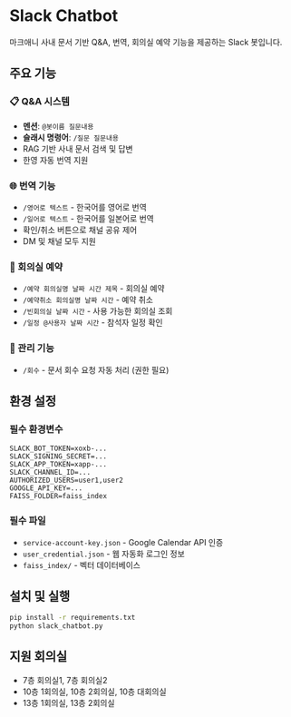 # Slack Chatbot

마크애니 사내 문서 기반 Q&A, 번역, 회의실 예약 기능을 제공하는 Slack 봇입니다.

## 주요 기능

### 📋 Q&A 시스템
- **멘션**: `@봇이름 질문내용`
- **슬래시 명령어**: `/질문 질문내용`
- RAG 기반 사내 문서 검색 및 답변
- 한영 자동 번역 지원

### 🌐 번역 기능
- `/영어로 텍스트` - 한국어를 영어로 번역
- `/일어로 텍스트` - 한국어를 일본어로 번역
- 확인/취소 버튼으로 채널 공유 제어
- DM 및 채널 모두 지원

### 📅 회의실 예약
- `/예약 회의실명 날짜 시간 제목` - 회의실 예약
- `/예약취소 회의실명 날짜 시간` - 예약 취소
- `/빈회의실 날짜 시간` - 사용 가능한 회의실 조회
- `/일정 @사용자 날짜 시간` - 참석자 일정 확인

### 🔧 관리 기능
- `/회수` - 문서 회수 요청 자동 처리 (권한 필요)

## 환경 설정

### 필수 환경변수
```env
SLACK_BOT_TOKEN=xoxb-...
SLACK_SIGNING_SECRET=...
SLACK_APP_TOKEN=xapp-...
SLACK_CHANNEL_ID=...
AUTHORIZED_USERS=user1,user2
GOOGLE_API_KEY=...
FAISS_FOLDER=faiss_index
```

### 필수 파일
- `service-account-key.json` - Google Calendar API 인증
- `user_credential.json` - 웹 자동화 로그인 정보
- `faiss_index/` - 벡터 데이터베이스

## 설치 및 실행

```bash
pip install -r requirements.txt
python slack_chatbot.py
```

## 지원 회의실
- 7층 회의실1, 7층 회의실2
- 10층 1회의실, 10층 2회의실, 10층 대회의실
- 13층 1회의실, 13층 2회의실